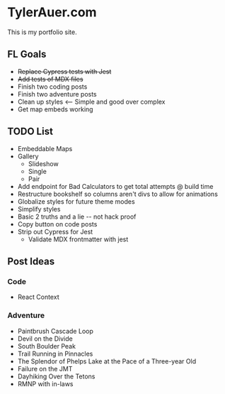 # TylerAuer.com

This is my portfolio site.

## FL Goals

- ~~Replace Cypress tests with Jest~~
- ~~Add tests of MDX files~~
- Finish two coding posts
- Finish two adventure posts
- Clean up styles <-- Simple and good over complex
- Get map embeds working

## TODO List

- Embeddable Maps
- Gallery
  - Slideshow
  - Single
  - Pair
- Add endpoint for Bad Calculators to get total attempts @ build time 
- Restructure bookshelf so columns aren't divs to allow for animations
- Globalize styles for future theme modes
- Simplify styles
- Basic 2 truths and a lie -- not hack proof
- Copy button on code posts
- Strip out Cypress for Jest
  - Validate MDX frontmatter with jest

## Post Ideas

### Code

- React Context

### Adventure

- Paintbrush Cascade Loop
- Devil on the Divide
- South Boulder Peak
- Trail Running in Pinnacles
- The Splendor of Phelps Lake at the Pace of a Three-year Old
- Failure on the JMT
- Dayhiking Over the Tetons
- RMNP with in-laws
